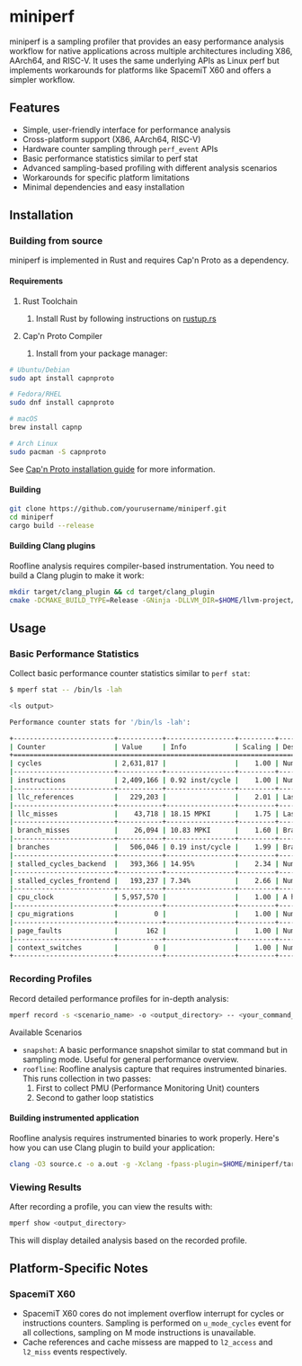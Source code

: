 # miniperf

miniperf is a sampling profiler that provides an easy performance analysis
workflow for native applications across multiple architectures including X86,
AArch64, and RISC-V. It uses the same underlying APIs as Linux perf but
implements workarounds for platforms like SpacemiT X60 and offers a simpler
workflow.

## Features

- Simple, user-friendly interface for performance analysis
- Cross-platform support (X86, AArch64, RISC-V)
- Hardware counter sampling through `perf_event` APIs
- Basic performance statistics similar to perf stat
- Advanced sampling-based profiling with different analysis scenarios
- Workarounds for specific platform limitations
- Minimal dependencies and easy installation

## Installation

### Building from source

miniperf is implemented in Rust and requires Cap'n Proto as a dependency.

#### Requirements

1. Rust Toolchain
   1. Install Rust by following instructions on [rustup.rs](https://rustup.rs)

2. Cap'n Proto Compiler
   1. Install from your package manager:

```sh
# Ubuntu/Debian
sudo apt install capnproto

# Fedora/RHEL
sudo dnf install capnproto

# macOS
brew install capnp

# Arch Linux
sudo pacman -S capnproto
```

See [Cap'n Proto installation guide](https://capnproto.org/install.html) for
more information.

#### Building

```sh
git clone https://github.com/yourusername/miniperf.git
cd miniperf
cargo build --release
```

#### Building Clang plugins

Roofline analysis requires compiler-based instrumentation. You need to build
a Clang plugin to make it work:

```sh
mkdir target/clang_plugin && cd target/clang_plugin
cmake -DCMAKE_BUILD_TYPE=Release -GNinja -DLLVM_DIR=$HOME/llvm-project/build/lib/cmake/llvm ../../utils/clang_plugin/
````

## Usage

### Basic Performance Statistics

Collect basic performance counter statistics similar to `perf stat`:

```sh
$ mperf stat -- /bin/ls -lah

<ls output>

Performance counter stats for '/bin/ls -lah':

+-------------------------+-----------+-----------------+---------+-----------------------------------------------------------+
| Counter                 | Value     | Info            | Scaling | Description                                               |
+=============================================================================================================================+
| cycles                  | 2,631,817 |                 |    1.00 | Number of CPU cycles                                      |
|-------------------------+-----------+-----------------+---------+-----------------------------------------------------------|
| instructions            | 2,409,166 | 0.92 inst/cycle |    1.00 | Number of instructions retired                            |
|-------------------------+-----------+-----------------+---------+-----------------------------------------------------------|
| llc_references          |   229,203 |                 |    2.01 | Last level cache references                               |
|-------------------------+-----------+-----------------+---------+-----------------------------------------------------------|
| llc_misses              |    43,718 | 18.15 MPKI      |    1.75 | Last level cache misses                                   |
|-------------------------+-----------+-----------------+---------+-----------------------------------------------------------|
| branch_misses           |    26,094 | 10.83 MPKI      |    1.60 | Branch instruction missess                                |
|-------------------------+-----------+-----------------+---------+-----------------------------------------------------------|
| branches                |   506,046 | 0.19 inst/cycle |    1.99 | Branch instructions retired                               |
|-------------------------+-----------+-----------------+---------+-----------------------------------------------------------|
| stalled_cycles_backend  |   393,366 | 14.95%          |    2.34 | Number of cycles stalled due to backend bottlenecks       |
|-------------------------+-----------+-----------------+---------+-----------------------------------------------------------|
| stalled_cycles_frontend |   193,237 | 7.34%           |    2.66 | Number of cycles stalled due to frontend bottlenecks      |
|-------------------------+-----------+-----------------+---------+-----------------------------------------------------------|
| cpu_clock               | 5,957,570 |                 |    1.00 | A high-resolution per-CPU timer                           |
|-------------------------+-----------+-----------------+---------+-----------------------------------------------------------|
| cpu_migrations          |         0 |                 |    1.00 | Number of the times the process has migrated to a new CPU |
|-------------------------+-----------+-----------------+---------+-----------------------------------------------------------|
| page_faults             |       162 |                 |    1.00 | Number of page faults                                     |
|-------------------------+-----------+-----------------+---------+-----------------------------------------------------------|
| context_switches        |         0 |                 |    1.00 | Number of context switches                                |
+-------------------------+-----------+-----------------+---------+-----------------------------------------------------------+
```

### Recording Profiles

Record detailed performance profiles for in-depth analysis:

```sh
mperf record -s <scenario_name> -o <output_directory> -- <your_command_and_arguments>
```

Available Scenarios

- `snapshot`: A basic performance snapshot similar to stat command but in
  sampling mode. Useful for general performance overview.
- `roofline`: Roofline analysis capture that requires instrumented binaries.
  This runs collection in two passes:
    1. First to collect PMU (Performance Monitoring Unit) counters
    2. Second to gather loop statistics

#### Building instrumented application

Roofline analysis requires instrumented binaries to work properly. Here's how
you can use Clang plugin to build your application:

```sh
clang -O3 source.c -o a.out -g -Xclang -fpass-plugin=$HOME/miniperf/target/clang_plugin/lib/miniperf_plugin.so -L $HOME/miniperf/target/release/ -lcollector
```

### Viewing Results

After recording a profile, you can view the results with:

```sh
mperf show <output_directory>
```

This will display detailed analysis based on the recorded profile.

## Platform-Specific Notes

### SpacemiT X60

- SpacemiT X60 cores do not implement overflow interrupt for cycles or
  instructions counters. Sampling is performed on `u_mode_cycles` event for all
  collections, sampling on M mode instructions is unavailable.
- Cache references and cache missess are mapped to `l2_access` and `l2_miss`
  events respectively.
